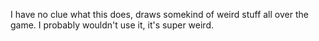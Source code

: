 I have no clue what this does, draws somekind of weird stuff all over the game. I probably wouldn't use it, it's super weird.